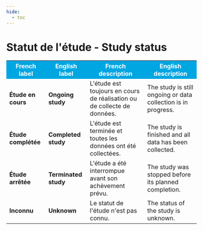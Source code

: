 ```yaml
---
hide:
  - toc
---
```


# Statut de l'étude - Study status

<table>
  <tr BGCOLOR="#00a6e2">
    <th style="color:#FFFFFF;">French label</th>
    <th style="color:#FFFFFF;">English label</th>
    <th style="color:#FFFFFF;">French description</th>
    <th style="color:#FFFFFF;">English description</th>
  </tr>
  <tr>
    <td><b>Étude en cours</b></td>
    <td><b>Ongoing study</b></td>
    <td>L'étude est toujours en cours de réalisation ou de collecte de données.</td>
    <td>The study is still ongoing or data collection is in progress.</td>
  </tr>
    <tr>
    <td><b>Étude complétée</b></td>
    <td><b>Completed study</b></td>
    <td>L'étude est terminée et toutes les données ont été collectées.</td>
    <td>The study is finished and all data has been collected.</td>
  </tr>
    <tr>
    <td><b>Étude arrêtée</b></td>
    <td><b>Terminated study</b></td>
    <td>L'étude a été interrompue avant son achèvement prévu.</td>
    <td>The study was stopped before its planned completion.</td>
  </tr>
    <tr>
    <td><b>Inconnu</b></td>
    <td><b>Unknown</b></td>
    <td>Le statut de l'étude n'est pas connu.</td>
    <td>The status of the study is unknown.</td>
  </tr>